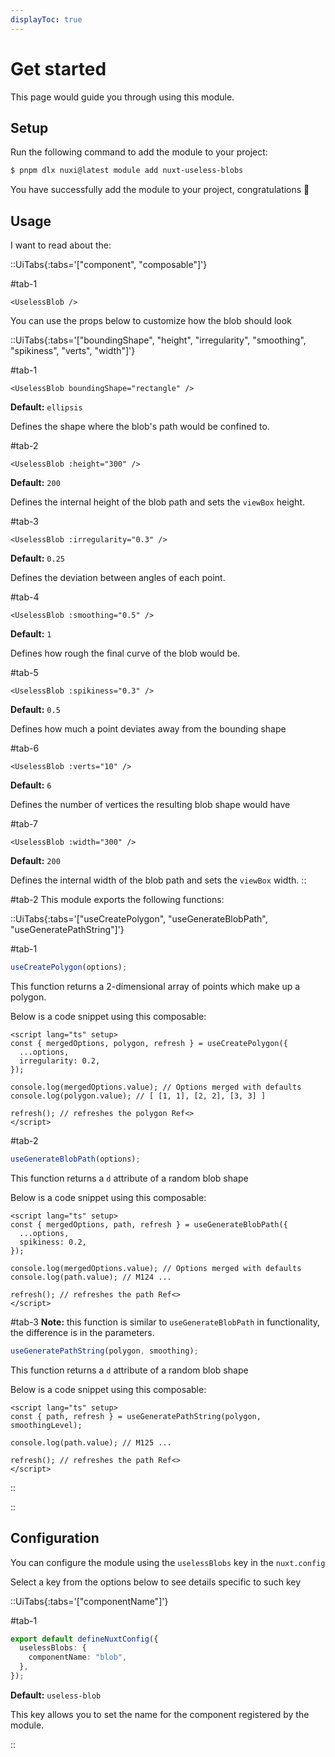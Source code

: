 ```yaml
---
displayToc: true
---
```


# Get started

This page would guide you through using this module.

## Setup

Run the following command to add the module to your project:

```bash [>_]
$ pnpm dlx nuxi@latest module add nuxt-useless-blobs
```

You have successfully add the module to your project, congratulations 🎉

## Usage

I want to read about the:

::UiTabs{:tabs='["component", "composable"]'}

#tab-1

```vue
<UselessBlob />
```

You can use the props below to customize how the blob should look

::UiTabs{:tabs='["boundingShape", "height", "irregularity", "smoothing", "spikiness", "verts", "width"]'}

#tab-1

```vue
<UselessBlob boundingShape="rectangle" />
```

**Default:** `ellipsis`

Defines the shape where the blob's path would be confined to.

#tab-2

```vue
<UselessBlob :height="300" />
```

**Default:** `200`

Defines the internal height of the blob path and sets the `viewBox` height.

#tab-3

```vue
<UselessBlob :irregularity="0.3" />
```

**Default:** `0.25`

Defines the deviation between angles of each point.

#tab-4

```vue
<UselessBlob :smoothing="0.5" />
```

**Default:** `1`

Defines how rough the final curve of the blob would be.

#tab-5

```vue
<UselessBlob :spikiness="0.3" />
```

**Default:** `0.5`

Defines how much a point deviates away from the bounding shape

#tab-6

```vue
<UselessBlob :verts="10" />
```

**Default:** `6`

Defines the number of vertices the resulting blob shape would have

#tab-7

```vue
<UselessBlob :width="300" />
```

**Default:** `200`

Defines the internal width of the blob path and sets the `viewBox` width.
::

#tab-2
This module exports the following functions:

::UiTabs{:tabs='["useCreatePolygon", "useGenerateBlobPath", "useGeneratePathString"]'}

#tab-1

```ts
useCreatePolygon(options);
```

This function returns a 2-dimensional array of points which make up a polygon.

Below is a code snippet using this composable:

```vue [YourComponent]
<script lang="ts" setup>
const { mergedOptions, polygon, refresh } = useCreatePolygon({
  ...options,
  irregularity: 0.2,
});

console.log(mergedOptions.value); // Options merged with defaults
console.log(polygon.value); // [ [1, 1], [2, 2], [3, 3] ]

refresh(); // refreshes the polygon Ref<>
</script>
```

#tab-2

```ts
useGenerateBlobPath(options);
```

This function returns a `d` attribute of a random blob shape

Below is a code snippet using this composable:

```vue [YourComponent]
<script lang="ts" setup>
const { mergedOptions, path, refresh } = useGenerateBlobPath({
  ...options,
  spikiness: 0.2,
});

console.log(mergedOptions.value); // Options merged with defaults
console.log(path.value); // M124 ...

refresh(); // refreshes the path Ref<>
</script>
```

#tab-3
**Note:** this function is similar to `useGenerateBlobPath` in functionality, the difference is in the parameters.

```ts
useGeneratePathString(polygon, smoothing);
```

This function returns a `d` attribute of a random blob shape

Below is a code snippet using this composable:

```vue [YourComponent]
<script lang="ts" setup>
const { path, refresh } = useGeneratePathString(polygon, smoothingLevel);

console.log(path.value); // M125 ...

refresh(); // refreshes the path Ref<>
</script>
```

::

::

## Configuration

You can configure the module using the `uselessBlobs` key in the `nuxt.config`

Select a key from the options below to see details specific to such key

::UiTabs{:tabs='["componentName"]'}

#tab-1

```ts [nuxt.config]
export default defineNuxtConfig({
  uselessBlobs: {
    componentName: "blob",
  },
});
```

**Default:** `useless-blob`

This key allows you to set the name for the component registered by the module.

::
